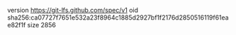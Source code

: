 version https://git-lfs.github.com/spec/v1
oid sha256:ca07727f7651e532a23f8964c1885d2927bf1f2176d2850516119f61eae82f1f
size 2856
